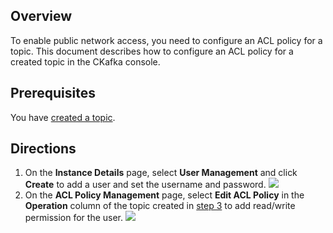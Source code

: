 ## Overview

To enable public network access, you need to configure an ACL policy for a topic. This document describes how to configure an ACL policy for a created topic in the CKafka console.

## Prerequisites

You have [created a topic](https://intl.cloud.tencent.com/document/product/597/40046).

## Directions

1. On the **Instance Details** page, select **User Management** and click **Create** to add a user and set the username and password.
     ![](https://main.qcloudimg.com/raw/55c1509c27709c8b9b57eda9a4fc0b0e.png)
2. On the **ACL Policy Management** page, select **Edit ACL Policy** in the **Operation** column of the topic created in [step 3](https://intl.cloud.tencent.com/document/product/597/40046) to add read/write permission for the user.
	 ![](https://main.qcloudimg.com/raw/11c2739ba52c416a4d3cd608142b7982.png)
